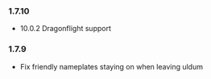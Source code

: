 ### 1.7.10
- 10.0.2 Dragonflight support

### 1.7.9
- Fix friendly nameplates staying on when leaving uldum